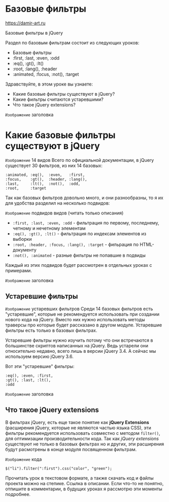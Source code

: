 # Базовые фильтры
https://damir-art.ru  

Базовые фильтры в jQuery

Раздел по базовым фильтрам состоит из следующих уроков:
- Базовые фильтры
- :first, :last, :even, :odd
- :eq(), :gt(), :lt()
- :root, :lang(), :header
- :animated, :focus, :not(), :target

Здравствуйте, в этом уроке вы узнаете:
- Какие базовые фильтры существуют в jQuery?
- Какие фильтры считаются устаревшими?
- Что такое jQuery extensions?

`Изображение` заголовка
# Какие базовые фильтры существуют в jQuery
`Изображение` 14 видов
Всего по официальной документации, в jQuery существует 30 фильтров, из них 14 базовых:

    :animated, :eq(),  :even,   :first,
    :focus,    :gt(),  :header, :lang(),
    :last,     :lt(),  :not(),  :odd,
    :root,     :target

Так как базовых фильтров довольно много, и они разнообразны, то я их для удобства разделил на несколько подвидов:

`Изображение` подвидов видов (читать только описания)
- `:first, :last, :even, :odd` - фильтрация по первому, последнему, четному и нечетному элементам
- `:eq(), :gt(), :lt()` - фильтрация по индексам элементов из выборки
- `:root, :header, :focus, :lang(), :target` - фильрация по HTML-документу
- `:not(), :animated` - разные фильтры не попавшие в подвиды

Каждый из этих подвидов будет рассмотрен в отдельных уроках с примерами.

`Изображение` заголовка
## Устаревшие фильтры
`Изображение` устаревших фильтров
Среди 14 базовых фильтров есть "устаревшие", которые не рекомендуется использовать при создании нового кода на jQuery. Вместо них нужно использовать методы траверсы про которые будет рассказано в другом модуле. Устаревшие фильтры есть только в базовых фильтрах.

Устаревшие фильтры нужно изучить потому что они встречаются в большинстве скриптов написанных на jQuery. Ведь устарели они относительно недавно, всего лишь в версии jQuery 3.4. А сейчас мы используем версию jQuery 3.6.

Вот эти "устаревшие" фильтры:

    :eq(), :even, :first,
    :gt(), :last, :lt(),
    :odd

`Изображение` заголовка
## Что такое jQuery extensions
В фильтрах jQuery, eсть еще такое понятие как **jQuery Extensions** (расширения jQuery, которые не являются частью языка CSS), эти фильтры рекомендуется использовать совместно с методом `filter()`, для оптимизации производительности кода. Так как *jQuery extensions* существуют не только в базовых фильтрах но и других, эти расширения будут расмотрены в конце модуля посвященном фильтрам.

`Изображение` кода

    $("li").filter(":first").css("color", "green");

Прочитать урок в текстовом формате, а также скачать код и файлы проекта можно на степике. Ссылка в описании. Если что-то не понятно, отпишите в комментарии, в будущих уроках я рассмотрю эти моменты подробнее.

